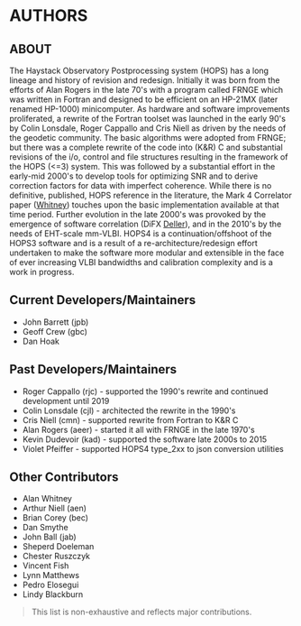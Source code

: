 # AUTHORS

## ABOUT 
The Haystack Observatory Postprocessing system (HOPS) has a long lineage
and history of revision and redesign. Initially it was born from the efforts of 
Alan Rogers in the late 70's with a program called FRNGE which was 
written in Fortran and designed to be efficient on an HP-21MX 
(later renamed HP-1000) minicomputer. As hardware and software improvements 
proliferated, a rewrite of the Fortran toolset was launched in
the early 90's by Colin Lonsdale, Roger Cappallo and Cris Niell as
driven by the needs of the geodetic community. The basic algorithms
were adopted from FRNGE; but there was a complete rewrite of the code
into (K\&R) C and substantial revisions of the i/o, control and file
structures resulting in the framework of the HOPS (<=3) system.
This was followed by a substantial effort in the early-mid
2000's to develop tools for optimizing SNR and to derive correction factors
for data with imperfect coherence. While there is no definitive, published, 
HOPS reference in the literature, the Mark 4 Correlator paper ([Whitney](https://doi.org/10.1029/2002RS002820))
touches upon the basic implementation available at that time period.
Further evolution in the late 2000's was provoked by the emergence of software correlation
(DiFX [Deller](https://doi.org/10.1086/513572)), and in the 2010's by the
needs of EHT-scale mm-VLBI. HOPS4 is a continuation/offshoot of the HOPS3 software and 
is a result of a re-architecture/redesign effort undertaken to make the software
more modular and extensible in the face of ever increasing VLBI bandwidths and calibration complexity
and is a work in progress.


## Current Developers/Maintainers

- John Barrett (jpb)
- Geoff Crew (gbc)
- Dan Hoak

## Past Developers/Maintainers

- Roger Cappallo (rjc) - supported the 1990's rewrite and continued development until 2019
- Colin Lonsdale (cjl) - architected the rewrite in the 1990's
- Cris Niell (cmn) - supported rewrite from Fortran to K&R C
- Alan Rogers (aeer) - started it all with FRNGE in the late 1970's
- Kevin Dudevoir (kad) - supported the software late 2000s to 2015
- Violet Pfeiffer - supported HOPS4 type_2xx to json conversion utilities 

## Other Contributors

- Alan Whitney
- Arthur Niell (aen)
- Brian Corey (bec)
- Dan Smythe 
- John Ball (jab)
- Sheperd Doeleman 
- Chester Ruszczyk
- Vincent Fish
- Lynn Matthews
- Pedro Elosegui
- Lindy Blackburn


> This list is non-exhaustive and reflects major contributions. 
